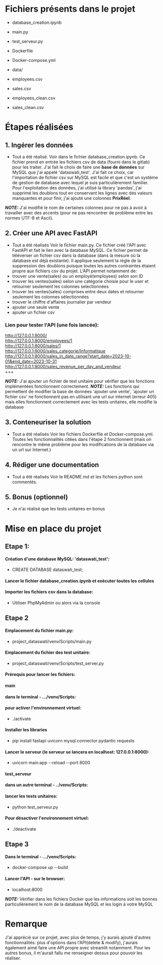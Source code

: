 # Fichiers présents dans le projet
- database_creation.ipynb
- main.py
- test_serveur.py
- Dockerfile
- Docker-compose.yml
   
- data/
-   employees.csv
-   sales.csv
-   employees_clean.csv
-   sales_clean.csv 


# Étapes réalisées
## 1. Ingérer les données
- Tout a été réalisé.
Voir dans le fichier database_creation.ipynb. Ce fichier prend en entrée les fichiers csv de data (fourni dans le gitlab) pour les traiter.
J'ai fait le choix de faire une **base de données** sur MySQL que j'ai appelé 'dataswati_test'. J'ai fait ce choix, car l'importation de fichier csv sur MySQL est facile et que c'est un système de gestion de database avec lequel je suis particulièrement familier.
Pour l'exploitation des données, j'ai utilisé la library 'pandas', j'ai supprimé les doublons tout en conservant les lignes avec des valeurs manquantes et pour finir, j'ai ajouté une colonnes **PrixRéel**.

**_NOTE:_** J'ai modifié le nom de certaines colonnes pour ne pas à avoir à travailler avec des accents (pour ne pas rencontrer de problème entre les normes UTF-8 et Ascii).

## 2. Créer une API avec FastAPI
- Tout a été réalisés
Voir le fichier main.py. Ce fichier créé l'API avec FastAPI et fait le lien avec la database MySQL.
Ce fichier permet de téléverser un fichier csv dans la database (dans la mesure où la database est déjà existante). Il applique seulement la règle de la suppression des doublons puisque toutes les autres contraintes étaient propre aux fichiers csv du projet.
L'API permet notamment de:
- trouver une vente(sales) ou un employé(employees) selon son ID
- trouver les ventes(sales) selon une catégorie choisie pour le user et retourner seulement les colonnes selectionnées
- trouver les ventes(sales) comprises entre deux dates et retourner seulement les colonnes sélectionnées
- trouver le chiffre d'affaires journalier par vendeur
- ajouter une seule vente
- ajouter un fichier csv

### Lien pour tester l'API (une fois lancée):
http://127.0.0.1:8000/ <br>
http://127.0.0.1:8000/employees/1 <br>
http://127.0.0.1:8000/sales/1 <br>
http://127.0.0.1:8000/sales_categorie/Informatique <br>
http://127.0.0.1:8000/sales_in_date_range?start_date=2023-10-01&end_date=2023-10-31 <br>
http://127.0.0.1:8000/sales_revenue_per_day_and_vendeur <br>
+++

**_NOTE:_** J'ai ajouter un fichier de test unitaire pour vérifier que les fonctions implémentées fonctionnent correctement.
**_NOTE:_** Les fonctions qui permettent de modifier la base de données 'ajouter une vente', 'ajouter un fichier csv' ne fonctionnent pas en utilisant une url sur internet (erreur 405) mais elles fonctionnent correctement avec les tests unitaires, elle modifie la database

## 3. Conteneuriser la solution
- Tout a été réalisés
Voir les fichiers Dockerfile et Docker-compose.yml. Toutes les fonctionnalités citées dans l'étape 2 fonctionnent (mais on rencontre le même problème pour les modifications de la database via un url sur Internet.)

## 4. Rédiger une documentation
- Tout a été réalisés
Voir le README.md et les fichiers python sont commentés.

## 5. Bonus (optionnel)
- Je n'ai réalisé que les tests unitaires en bonus

# Mise en place du projet
## Etape 1:
#### Création d'une database MySQL: 'dataswati_test': <br>
 - CREATE DATABASE dataswati_test; <br>
#### Lancer le fichier database_creation.ipynb et exécuter toutes les cellules <br>
####  Importer les fichiers csv dans la database: <br>
 - Utiliser PhpMyAdmin ou alors via la console <br>

## Etape 2
#### Emplacement du fichier main.py: <br>
 - project_dataswati/venv/Scripts/main.py<br>
#### Emplacement du fichier des test unitaire:<br>
 - project_dataswati/venv/Scripts/test_server.py<br>
#### Prérequis pour lancer les fichiers:<br>
#### main<br>
#### dans le terminal - .../venv/Scripts:<br>
#### pour activer l'environnement virtuel:<br>
 - ./activate<br>
#### Installer les libraries<br>
 - pip install fastapi uvicorn mysql.connector pydantic requests<br>
#### Lancer le serveur (le serveur se lancera en localhost: 127.0.0.1:8000):<br>
 - uvicorn main:app --reload --port 8000<br>
#### test_serveur<br>
#### dans un autre terminal - ../venv/Scripts:<br>
#### lancer les tests unitaires:<br>
 - python test_serveur.py<br>
#### Pour désactiver l'environnement virtuel:<br>
 - ./deactivate<br>

## Etape 3
#### Dans le terminal - .../venv/Scripts:<br>
 - docker-compose up --build<br>
#### Lancer l'API - sur le browser:<br>
 - localhost:8000<br>

**_NOTE:_** Vérifier dans les fichiers Docker que les informations soit les bonnes particulièrement le nom de la database MySQL et les login à votre MySQL

# Remarque
J'ai apprécié sur ce projet, avec plus de temps, j'y aurais ajouté d'autres fonctionnalités: plus d'options dans l'API(delete & modify), j'aurais également aimé faire une API propre avec streamlit notamment.
Pour les autres bonus, il m'aurait fallu me renseigner dessus pour pouvoir les réaliser.


